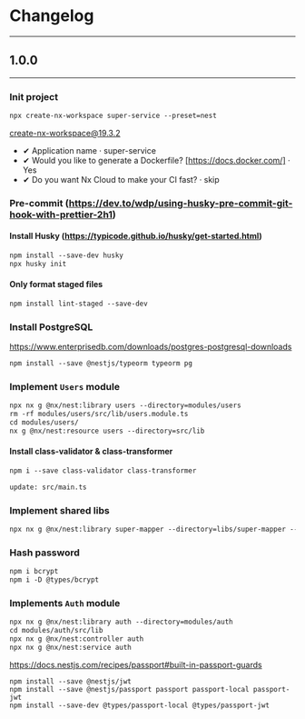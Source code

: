 # Changelog
___

## 1.0.0
___
### Init project
```markdown
npx create-nx-workspace super-service --preset=nest
```
create-nx-workspace@19.3.2

* ✔ Application name · super-service
* ✔ Would you like to generate a Dockerfile? [https://docs.docker.com/] · Yes
* ✔ Do you want Nx Cloud to make your CI fast? · skip

### Pre-commit (https://dev.to/wdp/using-husky-pre-commit-git-hook-with-prettier-2h1)
#### Install Husky (https://typicode.github.io/husky/get-started.html)
```markdown
npm install --save-dev husky
npx husky init
```

#### Only format staged files
```markdown
npm install lint-staged --save-dev
```

### Install PostgreSQL

https://www.enterprisedb.com/downloads/postgres-postgresql-downloads


```markdown
npm install --save @nestjs/typeorm typeorm pg
```

### Implement `Users` module
```markdown
npx nx g @nx/nest:library users --directory=modules/users
rm -rf modules/users/src/lib/users.module.ts
cd modules/users/
nx g @nx/nest:resource users --directory=src/lib 
```

#### Install class-validator & class-transformer
```markdown
npm i --save class-validator class-transformer

update: src/main.ts
```

### Implement shared libs
```markdown
npx nx g @nx/nest:library super-mapper --directory=libs/super-mapper --buildable=true --publishable=true
```

### Hash password
```markdown
npm i bcrypt
npm i -D @types/bcrypt
```

### Implements `Auth` module
```markdown
npx nx g @nx/nest:library auth --directory=modules/auth
cd modules/auth/src/lib
npx nx g @nx/nest:controller auth
npx nx g @nx/nest:service auth
```

https://docs.nestjs.com/recipes/passport#built-in-passport-guards
```
npm install --save @nestjs/jwt
npm install --save @nestjs/passport passport passport-local passport-jwt
npm install --save-dev @types/passport-local @types/passport-jwt
```
